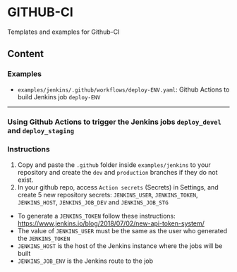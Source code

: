 # GITHUB-CI

Templates and examples for Github-CI

## Content

### Examples

* `examples/jenkins/.github/workflows/deploy-ENV.yaml`: Github Actions to build Jenkins job `deploy-ENV`

---

### Using Github Actions to trigger the Jenkins jobs `deploy_devel` and `deploy_staging`
### Instructions

1. Copy and paste the `.github` folder inside `examples/jenkins` to your repository and create the `dev` and `production` branches if they do not exist.
2. In your github repo, access `Action secrets` (Secrets) in Settings, and create 5 new repository secrets: `JENKINS_USER`, `JENKINS_TOKEN`, `JENKINS_HOST`, `JENKINS_JOB_DEV` and `JENKINS_JOB_STG`
  * To generate a `JENKINS_TOKEN` follow these instructions: https://www.jenkins.io/blog/2018/07/02/new-api-token-system/
  * The value of `JENKINS_USER` must be the same as the user who generated the `JENKINS_TOKEN`
  * `JENKINS_HOST` is the host of the Jenkins instance where the jobs will be built
  * `JENKINS_JOB_ENV` is the Jenkins route to the job
